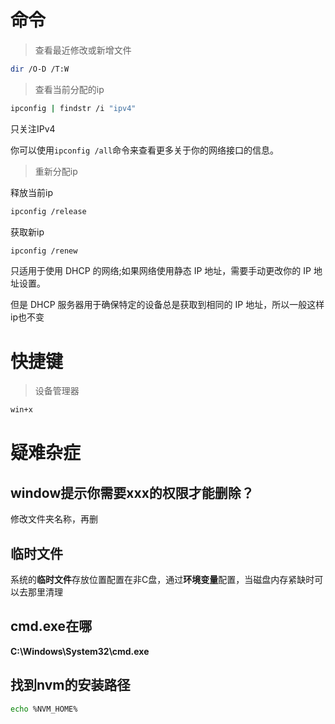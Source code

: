 # 命令

> 查看最近修改或新增文件

```bash
dir /O-D /T:W
```

> 查看当前分配的ip

```bash
ipconfig | findstr /i "ipv4"
```

只关注IPv4

你可以使用`ipconfig /all`命令来查看更多关于你的网络接口的信息。

> 重新分配ip

释放当前ip

```bash
ipconfig /release
```

获取新ip

```bash
ipconfig /renew
```

只适用于使用 DHCP 的网络;如果网络使用静态 IP 地址，需要手动更改你的 IP 地址设置。

但是 DHCP 服务器用于确保特定的设备总是获取到相同的 IP 地址，所以一般这样ip也不变

# 快捷键

> 设备管理器

```bash
win+x
```



# 疑难杂症

## window提示你需要xxx的权限才能删除？

修改文件夹名称，再删

## 临时文件

系统的**临时文件**存放位置配置在非C盘，通过**环境变量**配置，当磁盘内存紧缺时可以去那里清理

## cmd.exe在哪

**C:\Windows\System32\cmd.exe**

## 找到nvm的安装路径

```bash
echo %NVM_HOME%
```

